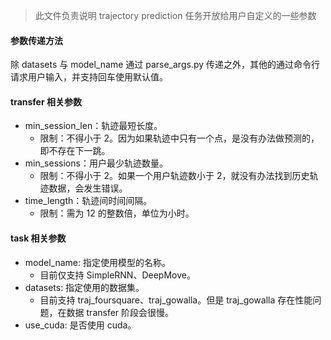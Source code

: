 >此文件负责说明 trajectory prediction 任务开放给用户自定义的一些参数

#### 参数传递方法

除 datasets 与 model_name 通过 parse_args.py 传递之外，其他的通过命令行请求用户输入，并支持回车使用默认值。

#### transfer 相关参数

* min_session_len：轨迹最短长度。
  * 限制：不得小于 2。因为如果轨迹中只有一个点，是没有办法做预测的，即不存在下一跳。
* min_sessions：用户最少轨迹数量。
  * 限制：不得小于 2。如果一个用户轨迹数小于 2，就没有办法找到历史轨迹数据，会发生错误。
* time_length：轨迹间时间间隔。
  * 限制：需为 12 的整数倍，单位为小时。

#### task 相关参数

* model_name: 指定使用模型的名称。
  * 目前仅支持 SimpleRNN、DeepMove。
* datasets: 指定使用的数据集。
  * 目前支持 traj_foursquare、traj_gowalla。但是 traj_gowalla 存在性能问题，在数据 transfer 阶段会很慢。
* use_cuda: 是否使用 cuda。
